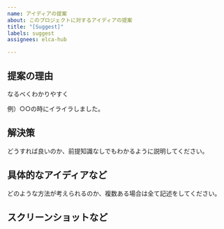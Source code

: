 ```yaml
---
name: アイディアの提案
about: このプロジェクトに対するアイディアの提案
title: "[Suggest]"
labels: suggest
assignees: elca-hub

---
```


## 提案の理由
なるべくわかりやすく

例）○○の時にイライラしました。

## 解決策
どうすれば良いのか、前提知識なしでもわかるように説明してください。

## 具体的なアイディアなど
どのような方法が考えられるのか、複数ある場合は全て記述をしてください。

## スクリーンショットなど
